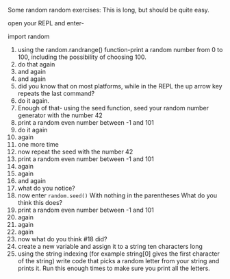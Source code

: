 Some random random exercises:
This is long, but should be quite easy.

open your REPL and enter-

import random

1) using the random.randrange() function-print a random number from 0 to 100, including the possibility of choosing 100.
2) do that again
3) and again
4) and again
5) did you know that on most platforms, while in the REPL the up arrow key repeats the last command?
6) do it again. 
7) Enough of that- using the seed function, seed your random number generator with the number 42
8) print a random even number between -1 and 101
9) do it again
10) again
11) one more time
12) now repeat the seed with the number 42
13) print a random even number between -1 and 101
14) again
15) again
16) and again
17) what do you notice?
18) now enter `random.seed()` With nothing in the parentheses What do you think this does?
19) print a random even number between -1 and 101
20) again
21) again
22) again
23) now what do you think #18 did?
24) create a new variable and assign it to a string ten characters long
25) using the string indexing (for example string[0] gives the first character of the string) write code that picks a random letter from your string and prints it. Run this enough times to make sure you print all the letters.
